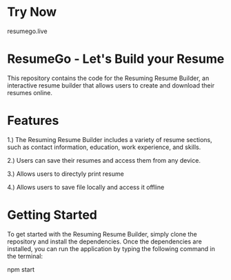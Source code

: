 # Try Now
resumego.live

# ResumeGo - Let's Build your Resume
This repository contains the code for the Resuming Resume Builder, an interactive resume builder that allows users to create and download their resumes online.

# Features
1.) The Resuming Resume Builder includes a variety of resume sections, such as contact information, education, work experience, and skills.
   
2.) Users can save their resumes and access them from any device.

3.) Allows users to directyly print resume

4.) Allows users to save file locally and access it offline

# Getting Started
To get started with the Resuming Resume Builder, simply clone the repository and install the dependencies. Once the dependencies are installed, you can run the application by typing the following command in the terminal:

npm start
